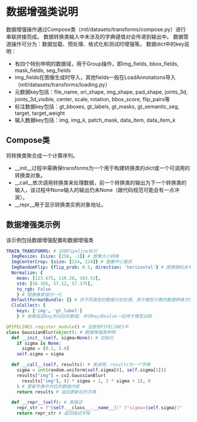 # 数据增强类说明
  数据增强操作通过Compose类（mtl/datasets/transforms/compose.py）进行串联拼接而成。
  数据转换类输入中未涉及的字典键值对会传递到输出中。
  数据管道操作可分为：数据加载、预处理、格式化和测试时增强等。
  数据dict中的key说明：
  - 有四个特别申明的数据域，用于Group操作，即img_fields, bbox_fields, mask_fields, seg_fields
  - img_fields在图像生成时导入，其他fields一般在LoadAnnotations导入（mtl/datasets/transforms/loading.py）
  - 元数据key包括：file_name, ori_shape, img_shape, pad_shape, joints_3d, joints_3d_visible, center, scale, rotation, bbox_score, flip_pairs等
  - 标注数据key包括：gt_bboxes, gt_labels, gt_masks, gt_semantic_seg, target, target_weight
  - 输入数据key包括：img, img_k, patch_mask, data_item, data_item_k

## Compose类
  将转换类聚合成一个计算序列。
  - __init__过程中需确保transforms为一个用于构建转换类的dict或一个可调用的转换类对象。
  - __call__依次调用转换类来处理数据，前一个转换类的输出为下一个转换类的输入，该过程中None输入的输出仍未None（跟代码规范可能会有一点冲突）。
  - __repr__用于显示转换类实例对象地址。

## 数据增强类示例
  该示例包括数据增强配置和数据增强类
  ```YAML
  TRAIN_TRANSFORMS: # 训练Pipeline标识
    ImgResize: {size: [256, -1]} # 图像大小转换
    ImgCenterCrop: {size: [224, 224]} # 图像中心裁剪
    ImgRandomFlip: {flip_prob: 0.5, direction: 'horizontal'} # 图像随机水平翻转
    Normalize: {
      mean: [123.675, 116.28, 103.53],
      std: [58.395, 57.12, 57.375],
      to_rgb: False
      } # 图像像素值归一化
    DefaultFormatBundle: {} # 将不同类型的数据分别处理，用于模型计算的数据转换为torch.Tensor类型
    ClsCollect: {
      keys: ['img', 'gt_label']
      } # 收集指定key所对应的数据，并将key和value一起用于模型训练
  ```
  ```python
  @PIPELINES.register_module() # 注册到PIPELINES中
  class GaussianBlur(object): # 数据增强类申明
    def __init__(self, sigma=None): # 初始化
      if sigma is None:
        sigma = [0.1, 5.0]
      self.sigma = sigma

    def __call__(self, results): # 类调用，results为一个字典
      sigma = int(random.uniform(self.sigma[0], self.sigma[1]))
      results["img"] = cv2.GaussianBlur(
        results["img"], (2 * sigma + 1, 2 * sigma + 1), 0
      ) # 更新字典中对应的数据内容
      return results # 返回更新后的字典

    def __repr__(self): # 类描述
      repr_str = f"{self.__class__.__name__}(" f"sigma={self.sigma})"
      return repr_str # 返回描述字段
  ```
